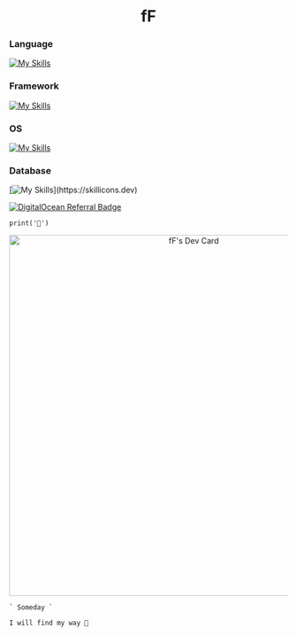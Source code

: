 <h1 align="center">fF</h1>

### Language

[![My Skills](https://skillicons.dev/icons?i=python,js,dart,lua)](https://skillicons.dev)

### Framework

[![My Skills](https://skillicons.dev/icons?i=django,flask,fastapi,jquery,htmx,flutter,bootstrap,tailwind)](https://skillicons.dev)

### OS

[![My Skills](https://skillicons.dev/icons?i=linux,windows,raspberrypi)](https://skillicons.dev)

### Database

[![My Skills](https://skillicons.dev/icons?i=postgres,sqlite,mysql,)](https://skillicons.dev)

[![DigitalOcean Referral Badge](https://web-platforms.sfo2.cdn.digitaloceanspaces.com/WWW/Badge%201.svg)](https://www.digitalocean.com/?refcode=341c33661e3d&utm_campaign=Referral_Invite&utm_medium=Referral_Program&utm_source=badge)


```
print('🌱')
```

<div align="center">
<a href="https://app.daily.dev/framef318"><img src="https://api.daily.dev/devcards/v2/dmSGL6sKz6O4RK8SN9ec4.png?type=wide&r=l47" width="652" alt="fF's Dev Card"/></a>
</div>

```
` Someday `
```

```
I will find my way 🚀
```
